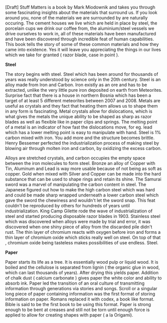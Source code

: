 [Draft] Stuff Matters is a book by Mark Miodownik and takes you through some fascinating insights about the materials that surround us. If you look around you, none of the materials we are surrounded by are naturally occuring. The cement houses we live which are held in place by steel, the porcelain cups we drink our coffee from, the aluminium/steel vessels we drive ourselves to work in, all of these materials have been manufactured and have been discovered through incredible feat of human capabilities. This book tells the story of some of these common materials and how they came into existence. Yes it will leave you appreciating the things in our lives which we take for granted ( razor blade, case in point ). 

**Steel** 

The story begins with steel. Steel which has been around for thousands of years was really understood by science only in the 20th century. Steel is an alloy made from Iron and Carbon. Iron existly as an ore and has to be extracted, unlike the very little pure iron deposited on earth from Meteorites. Surprise fact that there is a house in northern Bosnia which has been a target of at least 5 different meteorites between 2007 and 2008. Metals are useful as crystals and they fact that heating them allows us to shape them in any form is fascinating. Metal crystals allow for dislocations, which is what gives the metals the unique ability to be shaped as sharp as razor blades as well as flexible like in paper clips and springs. The melting point of a metal is an indicator of how fast the dislocations move, for eg. lead which has a lower melting point is easy to manipulate with hand. Steel is 1% carbon mixed with iron. You add more and the structure becomes brittle. Henry Bessemer perfected the industrialization process of making steel by blowing air through molten iron and carbon, by oxidizing the excess carbon.  

Alloys are stretched crystals, and carbon occupies the empty space between the iron molecules to form steel. Bronze an alloy of Copper with Tin, Aluminum and Lead is way more usable because of not being as soft as copper. Gold when mixed with Silver and Copper can be made into the hard substance that can be used to shape rings and retain its shine.  The Samurai sword was a marvel of manipulating the carbon content in steel. The Japanese figured out how to make the high carbon steel which was hard and could be made sharp wrapped underneath a lower carbon steel which gave the sword the chewiness and wouldn't let the sword snap. This feat couldn't be reproduced by others for hundreds of years until industrialization. King Camp Gilette rode the wave of industrialization of steel and started producing disposable razor blades in 1903. Stainless steel which was discovered when alloys were made by trial and error, it was discovered when one shiny piece of alloy from the discarded pile didn't rust. The thin layer of chromium reacts with oxygen before iron and forms a thin layer of chromium oxide which sticks really well on steel. On top of that , chromium oxide being tasteless makes possibilities of use endless. Steel. 



**Paper**

Paper starts its life as a tree. It is essentially wood pulp or liquid wood. It is boiled and the cellulose is separated from lignin ( the organic glue in wood, which can last thousands of years). After drying this yields paper. Addition of chalk dust ( calcium carbonate ) gives paper the white color and ability to absorb ink. Paper led the transition of an oral culture of transmitting information through generations via stories and songs. Scroll or a singular long piece of paper containing information was the first format of storing information on paper. Romans replaced it with codex, a book like format. Bible is said to be the first book to be using this format. Paper is strong enough to be bent at creases and still not be torn until enough force is applied to allow for creating shapes with paper ( a la Origami). 


